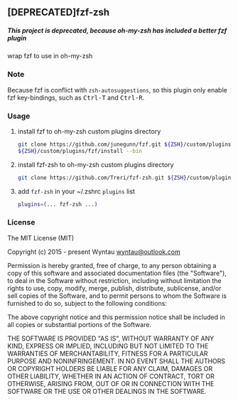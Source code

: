 ## [DEPRECATED]fzf-zsh

##### This project is deprecated, because oh-my-zsh has included a better fzf plugin

wrap fzf to use in oh-my-zsh

### Note

Because fzf is conflict with `zsh-autosuggestions`, so this plugin only enable fzf key-bindings, such as <kbd>Ctrl-T</kbd> and <kbd>Ctrl-R</kbd>.

### Usage

1. install fzf to oh-my-zsh custom plugins directory

    ```bash
    git clone https://github.com/junegunn/fzf.git ${ZSH}/custom/plugins/fzf
    ${ZSH}/custom/plugins/fzf/install --bin
    ```

2. install fzf-zsh to oh-my-zsh custom plugins directory

    ```bash
    git clone https://github.com/Treri/fzf-zsh.git ${ZSH}/custom/plugins/fzf-zsh
    ```

3. add `fzf-zsh` in your ~/.zshrc `plugins` list

    ```bash
    plugins=(... fzf-zsh ...)
    ```

### License

The MIT License (MIT)

Copyright (c) 2015 - present Wyntau wyntau@outlook.com

Permission is hereby granted, free of charge, to any person obtaining a copy
of this software and associated documentation files (the "Software"), to deal
in the Software without restriction, including without limitation the rights
to use, copy, modify, merge, publish, distribute, sublicense, and/or sell
copies of the Software, and to permit persons to whom the Software is
furnished to do so, subject to the following conditions:

The above copyright notice and this permission notice shall be included in
all copies or substantial portions of the Software.

THE SOFTWARE IS PROVIDED "AS IS", WITHOUT WARRANTY OF ANY KIND, EXPRESS OR
IMPLIED, INCLUDING BUT NOT LIMITED TO THE WARRANTIES OF MERCHANTABILITY,
FITNESS FOR A PARTICULAR PURPOSE AND NONINFRINGEMENT. IN NO EVENT SHALL THE
AUTHORS OR COPYRIGHT HOLDERS BE LIABLE FOR ANY CLAIM, DAMAGES OR OTHER
LIABILITY, WHETHER IN AN ACTION OF CONTRACT, TORT OR OTHERWISE, ARISING FROM,
OUT OF OR IN CONNECTION WITH THE SOFTWARE OR THE USE OR OTHER DEALINGS IN
THE SOFTWARE.
